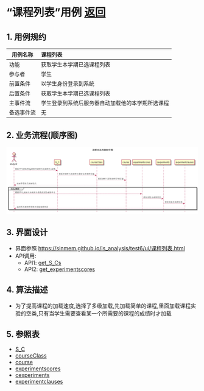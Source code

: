 # “课程列表”用例 [返回](../README.md)

## 1. 用例规约

|用例名称|课程列表|
|-------|:-------------|
|功能|获取学生本学期已选课程列表|
|参与者|学生|
|前置条件|以学生身份登录到系统|
|后置条件|获取学生本学期已选课程列表|
|主事件流|学生登录到系统后服务器自动加载他的本学期所选课程|
|备选事件流|无|

## 2. 业务流程(顺序图)

![课程列表](../../out/test6/sequence/课程列表.png)

## 3. 界面设计

- 界面参照 https://sinmem.github.io/is_analysis/test6/ui/课程列表.html
- API调用:
    - API1: [get_S_Cs](../api/get_S_Cs.md)
    - API2: [get_experimentscores](../api/get_experimentscores.md)
    

## 4. 算法描述

- 为了提高课程的加载速度,选择了多级加载,先加载简单的课程,里面加载课程实验的空类,只有当学生需要查看某一个所需要的课程的成绩时才加载
    
## 5. 参照表

- [S_C](../数据库设计.md/#S_C)
- [courseClass](../数据库设计.md/#courseClass)
- [course](../数据库设计.md/#course)
- [experimentscores](../数据库设计.md/#experimentscores)
- [cexperiments](../数据库设计.md/#cexperiments)
- [experimentclauses](../数据库设计.md/#experimentclauses)